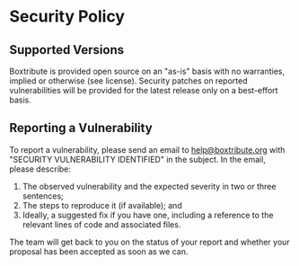 # Security Policy

## Supported Versions
Boxtribute is provided open source on an "as-is" basis with no warranties, implied or otherwise (see license).  Security patches on reported vulnerabilities will be provided for the latest release only on a best-effort basis.

## Reporting a Vulnerability

To report a vulnerability, please send an email to help@boxtribute.org with "SECURITY VULNERABILITY IDENTIFIED" in the subject. In the email, please describe:
1. The observed vulnerability and the expected severity in two or three sentences;
2. The steps to reproduce it (if available); and
3. Ideally, a suggested fix if you have one, including a reference to the relevant lines of code and associated files.

The team will get back to you on the status of your report and whether your proposal has been accepted as soon as we can.
